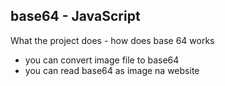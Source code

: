 ## base64 - JavaScript

What the project does - how does base 64 works

* you can convert image file to base64
* you can read base64 as image na website









